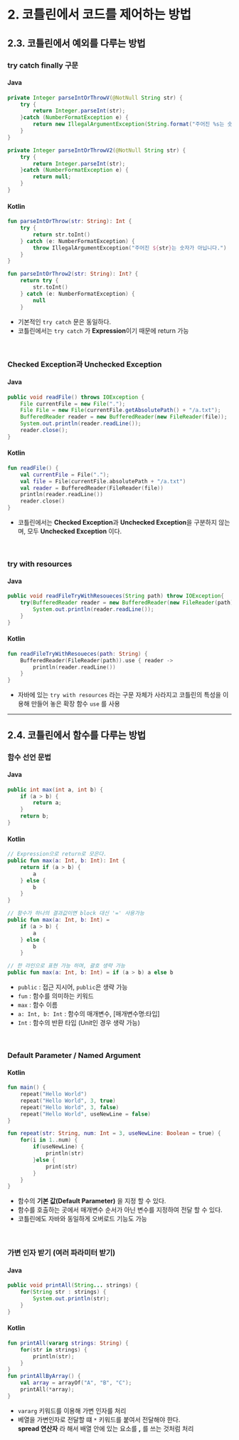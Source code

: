 # 2. 코틀린에서 코드를 제어하는 방법

## 2.3. 코틀린에서 예외를 다루는 방법

### try catch finally 구문

#### Java
```java
private Integer parseIntOrThrowV(@NotNull String str) {
    try {
        return Integer.parseInt(str);
    }catch (NumberFormatException e) {
        return new IllegalArgumentException(String.format("주어진 %s는 숫자가 아닙니다."));
    }
}

private Integer parseIntOrThrowV2(@NotNull String str) {
    try {
        return Integer.parseInt(str);
    }catch (NumberFormatException e) {
        return null;
    }
}
```
#### Kotlin
```kotlin
fun parseIntOrThrow(str: String): Int {
    try {
        return str.toInt()
    } catch (e: NumberFormatException) {
        throw IllegalArgumentException("주어진 ${str}는 숫자가 아닙니다.")
    }
}

fun parseIntOrThrow2(str: String): Int? {
    return try {
        str.toInt()
    } catch (e: NumberFormatException) {
        null
    }

```
* 기본적인 `try catch` 문은 동일하다.
* 코틀린에서는 `try catch` 가 **Expression**이기 때문에 return 가능

<br>

### Checked Exception과 Unchecked Exception

#### Java
```java
public void readFile() throws IOException {
    File currentFile = new File(".");
    File File = new File(currentFile.getAbsolutePath() + "/a.txt");
    BufferedReader reader = new BufferedReader(new FileReader(file));
    System.out.println(reader.readLine());
    reader.close();
}
```
#### Kotlin
```kotlin
fun readFile() {
    val currentFile = File(".");
    val file = File(currentFile.absolutePath + "/a.txt")
    val reader = BufferedReader(FileReader(file))
    println(reader.readLine())
    reader.close()
}
```
* 코틀린에서는 **Checked Exception**과 **Unchecked Exception**을 구분하지 않는며, 모두 **Unchecked Exception** 이다. 

<br>

### try with resources

#### Java
```java
public void readFileTryWithResoueces(String path) throw IOException{
    try(BufferedReader reader = new BufferedReader(new FileReader(path))) {
        System.out.println(reader.readLine());
    }
}
```
#### Kotlin
```kotlin
fun readFileTryWithResoueces(path: String) {
    BufferedReader(FileReader(path)).use { reader ->
        println(reader.readLine())
    }
}
```
* 자바에 있는 `try with resources` 라는 구문 자체가 사라지고 코틀린의 특성을 이용해 만들어 놓은 확장 함수 `use` 를 사용

<hr>

## 2.4. 코틀린에서 함수를 다루는 방법

### 함수 선언 문법

#### Java
```java
public int max(int a, int b) {
    if (a > b) {
        return a;
    }
    return b;
}
```
#### Kotlin
```kotlin
// Expression으로 return로 모은다.
public fun max(a: Int, b: Int): Int {
    return if (a > b) {
        a
    } else {
        b
    }
}

// 함수가 하나의 결과값이면 block 대신 '=' 사용가능
public fun max(a: Int, b: Int) =
    if (a > b) {
        a
    } else {
        b
    }

// 한 라인으로 표현 가능 하며, 괄호 생략 가능
public fun max(a: Int, b: Int) = if (a > b) a else b
```
* `public` : 접근 지시어, `public`은 생략 가능
* `fun` : 함수를 의미하는 키워드
* `max` : 함수 이름
* `a: Int, b: Int` : 함수의 매개변수, [매개변수명:타입]
* `Int` : 함수의 반환 타입 (Unit인 경우 생략 가능)

<br>

### Default Parameter / Named Argument

#### Kotlin
```kotlin
fun main() {
    repeat("Hello World")
    repeat("Hello World", 3, true)
    repeat("Hello World", 3, false)
    repeat("Hello World", useNewLine = false)
}

fun repeat(str: String, num: Int = 3, useNewLine: Boolean = true) {
    for(i in 1..num) {
        if(useNewLine) {
            println(str)
        }else {
            print(str)
        }
    }
}
```
* 함수의 **기본 값(Default Parameter)** 을 지정 할 수 있다.
* 함수를 호출하는 곳에서 매개변수 순서가 아닌 변수를 지정하여 전달 할 수 있다.
* 코틀린에도 자바와 동일하게 오버로드 기능도 가능

<br>

### 가변 인자 받기 (여러 파라미터 받기)

#### Java
```java
public void printAll(String... strings) {
    for(String str : strings) {
        System.out.println(str);
    }
}
```
#### Kotlin
```kotlin
fun printAll(vararg strings: String) {
    for(str in strings) {
        println(str);
    }
}
fun printAllByArray() {
    val array = arrayOf("A", "B", "C");
    printAll(*array);
}
```
* `vararg` 키워드를 이용해 가변 인자를 처리
* 베열을 가변인자로 전달할 떄 `*` 키워드를 붙여서 전달해야 한다. <br>
**spread 연산자** 라 해서 배열 안에 있는 요소를 **,** 를 쓰는 것처럼 처리



